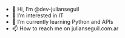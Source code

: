 - 👋 Hi, I’m @dev-julianseguil
- 👀 I’m interested in IT
- 🌱 I’m currently learning Python and APIs
- 📫 How to reach me on julianseguil.com.ar
